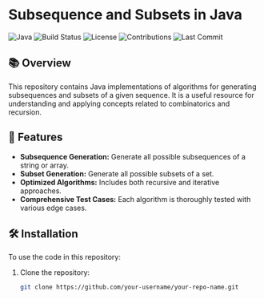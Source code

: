 # Subsequence and Subsets in Java

![Java](https://img.shields.io/badge/Java-ED8B00?style=for-the-badge&logo=java&logoColor=white)
![Build Status](https://img.shields.io/github/actions/workflow/status/your-username/your-repo-name/ci.yml?branch=main&style=for-the-badge)
![License](https://img.shields.io/github/license/your-username/your-repo-name?style=for-the-badge)
![Contributions](https://img.shields.io/badge/contributions-welcome-brightgreen?style=for-the-badge)
![Last Commit](https://img.shields.io/github/last-commit/your-username/your-repo-name?style=for-the-badge)

## 📚 Overview

This repository contains Java implementations of algorithms for generating subsequences and subsets of a given sequence. It is a useful resource for understanding and applying concepts related to combinatorics and recursion.

## 🚀 Features

- **Subsequence Generation:** Generate all possible subsequences of a string or array.
- **Subset Generation:** Generate all possible subsets of a set.
- **Optimized Algorithms:** Includes both recursive and iterative approaches.
- **Comprehensive Test Cases:** Each algorithm is thoroughly tested with various edge cases.

## 🛠️ Installation

To use the code in this repository:

1. Clone the repository:
   ```bash
   git clone https://github.com/your-username/your-repo-name.git
